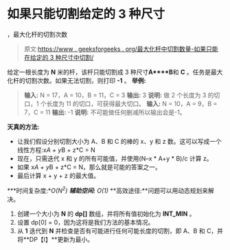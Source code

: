 # 如果只能切割给定的 3 种尺寸

，最大化杆的切割次数

> 原文:[https://www . geeksforgeeks . org/最大化杆中切割数量-如果只能在给定的 3 种尺寸中切割/](https://www.geeksforgeeks.org/maximise-number-of-cuts-in-a-rod-if-it-can-be-cut-only-in-given-3-sizes/)

给定一根长度为 **N** 米的杆，该杆只能切割成 3 种尺寸**A****B**和 **C** 。任务是最大化杆的切割次数。如果无法切割，则打印 **-1** 。
**举例:**

> **输入:** N = 17，A = 10，B = 11，C = 3
> **输出:** 3
> **说明:**
> 做 2 个长度为 3 的切口，1 个长度为 11 的切口，可获得最大切口。
> **输入:** N = 10，A = 9，B = 7，C = 11
> **输出:** -1
> **说明:**
> 不可能做任何删减所以输出会是-1。

**天真的方法:**

*   让我们假设分别切割大小为 A、B 和 C 的棒的 x、y 和 z 数。这可以写成一个线性方程:x*A + y*B + z*C = N
*   现在，只需迭代 x 和 y 的所有可能值，并使用(N–x * A+y * B)/c 计算 z。
*   如果 x*A + y*B + z*C = N，那么就是可能的答案之一。
*   最后计算 x + y + z 的最大值。

***时间复杂度:**O(N<sup>2</sup>)*
***辅助空间:** O(1)*
**高效途径:**问题可以用动态规划来解决。

1.  创建一个大小为 **N** 的 **dp[]** 数组，并将所有值初始化为 **INT_MIN** 。
2.  设置 dp[0] = 0，因为这将是我们方法的基本情况。
3.  从 **1** 迭代到 **N** 并检查是否有可能进行任何可能长度的切割，即 A、B 和 C，并将**DP【I】**更新为最小。